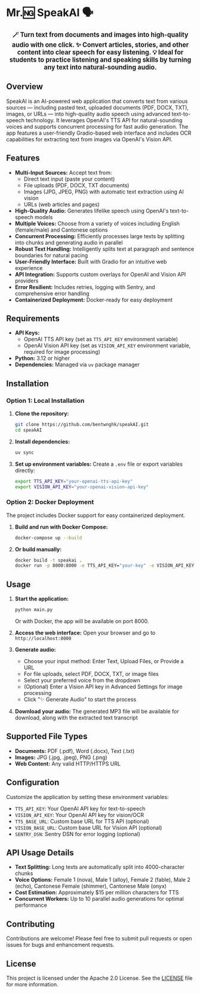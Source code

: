 # Mr.🆖 SpeakAI 🗣️

<p style="text-align:center; font-size: 1.2em;">
  <strong>🪄 Turn text from documents and images into high-quality audio with one click. ✨ Convert articles, stories, and other content into clear speech for easy listening. 💡 Ideal for students to practice listening and speaking skills by turning any text into natural-sounding audio.</strong>
</p>

## Overview

SpeakAI is an AI-powered web application that converts text from various sources — including pasted text, uploaded documents (PDF, DOCX, TXT), images, or URLs — into high-quality audio speech using advanced text-to-speech technology. It leverages OpenAI's TTS API for natural-sounding voices and supports concurrent processing for fast audio generation. The app features a user-friendly Gradio-based web interface and includes OCR capabilities for extracting text from images via OpenAI's Vision API.

## Features

- **Multi-Input Sources:** Accept text from:
  - Direct text input (paste your content)
  - File uploads (PDF, DOCX, TXT documents)
  - Images (JPG, JPEG, PNG) with automatic text extraction using AI vision
  - URLs (web articles and pages)
- **High-Quality Audio:** Generates lifelike speech using OpenAI's text-to-speech models
- **Multiple Voices:** Choose from a variety of voices including English (female/male) and Cantonese options
- **Concurrent Processing:** Efficiently processes large texts by splitting into chunks and generating audio in parallel
- **Robust Text Handling:** Intelligently splits text at paragraph and sentence boundaries for natural pacing
- **User-Friendly Interface:** Built with Gradio for an intuitive web experience
- **API Integration:** Supports custom overlays for OpenAI and Vision API providers
- **Error Resilient:** Includes retries, logging with Sentry, and comprehensive error handling
- **Containerized Deployment:** Docker-ready for easy deployment

## Requirements

- **API Keys:**
  - OpenAI TTS API key (set as `TTS_API_KEY` environment variable)
  - OpenAI Vision API key (set as `VISION_API_KEY` environment variable, required for image processing)
- **Python:** 3.12 or higher
- **Dependencies:** Managed via `uv` package manager

## Installation

### Option 1: Local Installation

1. **Clone the repository:**
   ```bash
   git clone https://github.com/bentwnghk/speakAI.git
   cd speakAI
   ```

2. **Install dependencies:**
   ```bash
   uv sync
   ```

3. **Set up environment variables:**
   Create a `.env` file or export variables directly:
   ```bash
   export TTS_API_KEY="your-openai-tts-api-key"
   export VISION_API_KEY="your-openai-vision-api-key"
   ```

### Option 2: Docker Deployment

The project includes Docker support for easy containerized deployment.

1. **Build and run with Docker Compose:**
   ```bash
   docker-compose up --build
   ```

2. **Or build manually:**
   ```bash
   docker build -t speakai .
   docker run -p 8000:8000 -e TTS_API_KEY="your-key" -e VISION_API_KEY="your-key" speakai
   ```

## Usage

1. **Start the application:**
   ```bash
   python main.py
   ```
   Or with Docker, the app will be available on port 8000.

2. **Access the web interface:**
   Open your browser and go to `http://localhost:8000`

3. **Generate audio:**
   - Choose your input method: Enter Text, Upload Files, or Provide a URL
   - For file uploads, select PDF, DOCX, TXT, or image files
   - Select your preferred voice from the dropdown
   - (Optional) Enter a Vision API key in Advanced Settings for image processing
   - Click "✨ Generate Audio" to start the process

4. **Download your audio:**
   The generated MP3 file will be available for download, along with the extracted text transcript

## Supported File Types

- **Documents:** PDF (.pdf), Word (.docx), Text (.txt)
- **Images:** JPG (.jpg, .jpeg), PNG (.png)
- **Web Content:** Any valid HTTP/HTTPS URL

## Configuration

Customize the application by setting these environment variables:

- `TTS_API_KEY`: Your OpenAI API key for text-to-speech
- `VISION_API_KEY`: Your OpenAI API key for vision/OCR
- `TTS_BASE_URL`: Custom base URL for TTS API (optional)
- `VISION_BASE_URL`: Custom base URL for Vision API (optional)
- `SENTRY_DSN`: Sentry DSN for error logging (optional)

## API Usage Details

- **Text Splitting:** Long texts are automatically split into 4000-character chunks
- **Voice Options:** Female 1 (nova), Male 1 (alloy), Female 2 (fable), Male 2 (echo), Cantonese Female (shimmer), Cantonese Male (onyx)
- **Cost Estimation:** Approximately $15 per million characters for TTS
- **Concurrent Workers:** Up to 10 parallel audio generations for optimal performance

## Contributing

Contributions are welcome! Please feel free to submit pull requests or open issues for bugs and enhancement requests.

## License

This project is licensed under the Apache 2.0 License. See the [LICENSE](LICENSE) file for more information.
